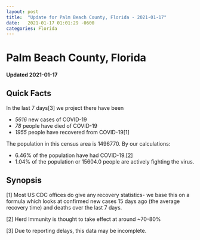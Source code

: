 ```yaml
---
layout: post
title:  "Update for Palm Beach County, Florida - 2021-01-17"
date:   2021-01-17 01:01:29 -0600
categories: Florida
---
```


# Palm Beach County, Florida
#### Updated 2021-01-17

## Quick Facts

In the last 7 days[3] we project there have been
- *5616* new cases of COVID-19
- *78* people have died of COVID-19
- *1955* people have recovered from COVID-19[1]

The population in this census area is 1496770. By our calculations:
- 6.46% of the population have had COVID-19.[2]
- 1.04% of the population or 15604.0 people are actively fighting the virus.

## Synopsis




[1] Most US CDC offices do give any recovery statistics- we base this on a formula which looks at confirmed new cases
15 days ago (the average recovery time) and deaths over the last 7 days.

[2] Herd Immunity is thought to take effect at around ~70-80%

[3] Due to reporting delays, this data may be incomplete.
 
    